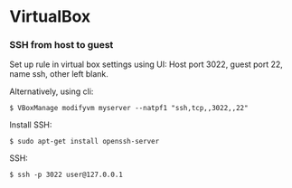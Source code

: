 VirtualBox
==========

### SSH from host to guest

Set up rule in virtual box settings using UI: Host port 3022, guest port 22, name ssh, other left blank.

Alternatively, using cli:

	$ VBoxManage modifyvm myserver --natpf1 "ssh,tcp,,3022,,22"

Install SSH:
	
	$ sudo apt-get install openssh-server

SSH:

	$ ssh -p 3022 user@127.0.0.1